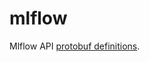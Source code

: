 # mlflow

Mlflow API [protobuf definitions][mlflow].

[mlflow]: https://github.com/mlflow/mlflow/tree/master/mlflow/protos
